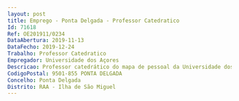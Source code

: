```yaml
--- 
layout: post
title: Emprego - Ponta Delgada - Professor Catedratico
Id: 71618
Ref: OE201911/0234
DataAbertura: 2019-11-13
DataFecho: 2019-12-24
Trabalho: Professor Catedratico
Empregador: Universidade dos Açores
Descricao: Professor catedrático do mapa de pessoal da Universidade dos Açores, para a área científica de Sociologia.
CodigoPostal: 9501-855 PONTA DELGADA
Concelho: Ponta Delgada
Distrito: RAA - Ilha de São Miguel
--- 
```

